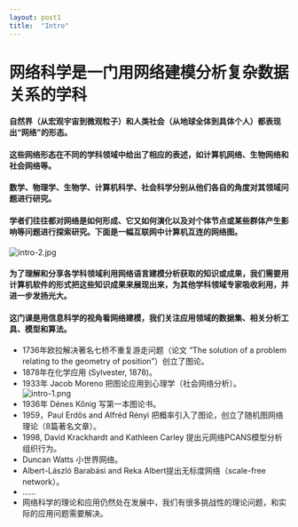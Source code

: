 ```yaml
---
layout: post1
title:  "Intro"
---
```


网络科学是一门用网络建模分析复杂数据关系的学科
=======================

#### 自然界（从宏观宇宙到微观粒子）和人类社会（从地球全体到具体个人）都表现出“网络”的形态。
#### 这些网络形态在不同的学科领域中给出了相应的表述，如计算机网络、生物网络和社会网络等。
#### 数学、物理学、生物学、计算机科学、社会科学分别从他们各自的角度对其领域问题进行研究。
#### 学者们往往都对网络是如何形成、它又如何演化以及对个体节点或某些群体产生影响等问题进行探索研究。下面是一幅互联网中计算机互连的网络图。

![intro-2.jpg](https://tjluo-ucas.github.io/ns/static/img/intro-2.jpg)

#### 为了理解和分享各学科领域利用网络语言建模分析获取的知识或成果，我们需要用计算机软件的形式把这些知识成果来展现出来，为其他学科领域专家吸收利用，并进一步发扬光大。

#### 这门课是用信息科学的视角看网络建模，我们关注应用领域的数据集、相关分析工具、模型和算法。

* 1736年欧拉解决著名七桥不重复游走问题（论文 “The solution of a problem relating to the geometry of position”）创立了图论。
* 1878年在化学应用 (Sylvester, 1878)。
* 1933年 Jacob Moreno 把图论应用到心理学（社会网络分析）。
![intro-1.png](https://tjluo-ucas.github.io/ns/static/img/intro-1.png)
* 1936年 Dénes Kőnig 写第一本图论书。
* 1959，Paul Erdős and Alfréd Rényi 把概率引入了图论，创立了随机图网络理论（8篇著名文章）。
* 1998, David Krackhardt and Kathleen Carley 提出元网络PCANS模型分析组织行为。
* Duncan Watts 小世界网络。
* Albert-László Barabási and Reka Albert提出无标度网络（scale-free network）。
* ......
* 网络科学的理论和应用仍然处在发展中，我们有很多挑战性的理论问题，和实际的应用问题需要解决。